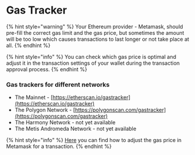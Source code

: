 # Gas Tracker

{% hint style="warning" %}
Your Ethereum provider - Metamask, should pre-fill the correct gas limit and the gas price, but sometimes the amount will be too low which causes transactions to last longer or not take place at all.
{% endhint %}

{% hint style="info" %}
You can check which gas price is optimal and adjust it in the transaction settings of your wallet during the transaction approval process.
{% endhint %}

### Gas trackers for different networks

* The Mainnet - [https://etherscan.io/gastracker](https://etherscan.io/gastracker)
* The Polygon Network - [https://polygonscan.com/gastracker](https://polygonscan.com/gastracker)
* The Harmony Network - not yet available
* The Metis Andromeda Network - not yet available

{% hint style="info" %}
[Here](https://metamask.zendesk.com/hc/en-us/articles/360022895972-Using-advanced-gas-controls) you can find how to adjust the gas price in Metamask for a transaction.
{% endhint %}
